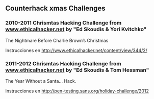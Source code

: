 ## Counterhack xmas Challenges

### 2010-2011 Chrismtas Hacking Challenge from www.ethicalhacker.net by "Ed Skoudis & Yori Kvitchko"

The Nightmare Before Charlie Brown’s Christmas

Instrucciones en http://www.ethicalhacker.net/content/view/344/2/

### 2011-2012 Chrismtas Hacking Challenge from www.ethicalhacker.net by "Ed Skoudis & Tom Hessman"

The Year Without a Santa... Hack.


Instrucciones en http://pen-testing.sans.org/holiday-challenge/2012

